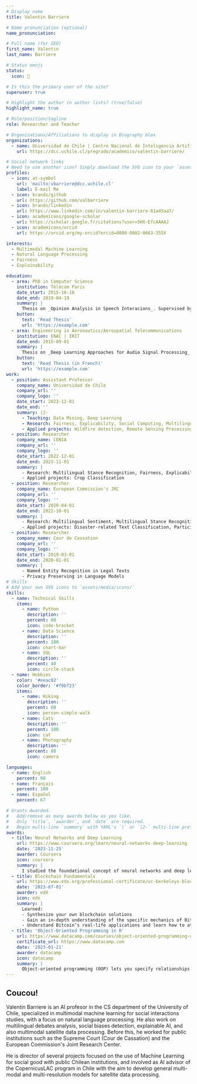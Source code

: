```yaml
---
# Display name
title: Valentin Barriere

# Name pronunciation (optional)
name_pronunciation:

# Full name (for SEO)
first_name: Valentin
last_name: Barriere

# Status emoji
status:
  icon: 🦥

# Is this the primary user of the site?
superuser: true

# Highlight the author in author lists? (true/false)
highlight_name: true

# Role/position/tagline
role: Researcher and Teacher

# Organizations/Affiliations to display in Biography blox
organizations:
  - name: Universidad de Chile | Centro Nacional de Inteligencia Artificial
    url: https://dcc.uchile.cl/pregrado/academico/valentin-barriere/

# Social network links
# Need to use another icon? Simply download the SVG icon to your `assets/media/icons/` folder.
profiles:
  - icon: at-symbol
    url: 'mailto:vbarriere@dcc.uchile.cl'
    label: E-mail Me
  - icon: brands/github
    url: https://github.com/valbarriere
  - icon: brands/linkedin
    url: https://www.linkedin.com/in/valentin-barriere-81a45aa7/
  - icon: academicons/google-scholar
    url: https://scholar.google.fr/citations?user=5HX-EfcAAAAJ
  - icon: academicons/orcid
    url: https://orcid.org/my-orcid?orcid=0000-0002-0663-355X

interests:
  - Multimodal Machine Learning
  - Natural Language Processing
  - Fairness
  - Explainability

education:
  - area: PhD in Computer Science
    institution: Télécom Paris
    date_start: 2015-10-10
    date_end: 2019-04-19
    summary: |
      Thesis on _Opinion Analysis in Speech Interacions_. Supervised by [Chloé Clavel](https://scholar.google.fr/citations?user=TAZbfksAAAAJ&hl=fr&oi=ao).
    button:
      text: 'Read Thesis'
      url: 'https://example.com'
  - area: Engineering in Aeronautics/Aerospatial Telecommunications
    institution: ENAC | IRIT
    date_end: 2015-09-01
    summary: |
      Thesis on _Deep Learning Approaches for Audio Signal Processing_. Supervised by [Thomas Pellegrini](https://scholar.google.fr/citations?user=5FvYex4AAAAJ&hl=fr&oi=ao).
    button:
      text: 'Read Thesis (in French)'
      url: 'https://example.com'
work:
  - position: Assistant Professor
    company_name: Universidad de Chile
    company_url: ''
    company_logo: ''
    date_start: 2023-12-01
    date_end: ''
    summary: |2-
      - Teaching: Data Mining, Deep Learning
      - Research: Fairness, Explicability, Social Computing, Multilingual Stance Recognition
      - Applied projects: Wildfire detection, Remote Sensing Processing
  - position: Researcher
    company_name: CENIA
    company_url: ''
    company_logo: ''
    date_start: 2022-12-01
    date_end: 2023-11-01
    summary: |
      - Research: Multilingual Stance Recognition, Fairness, Explicability
      - Applied projects: Crop Classification
  - position: Researcher
    company_name: European Commission's JRC
    company_url: ''
    company_logo: ''
    date_start: 2020-04-01
    date_end: 2022-10-01
    summary: |
      - Research: Multilingual Sentiment, Multilingual Stance Recognition, 
      - Applied projects: Disaster-related Text Classification, Participatory Democracy Platform
  - position: Researcher
    company_name: Cour de Cassation
    company_url: ''
    company_logo: ''
    date_start: 2019-03-01
    date_end: 2020-01-01
    summary: |
      - Named Entity Recognition in Legal Texts
      - Privacy Preserving in Language Models
# Skills
# Add your own SVG icons to `assets/media/icons/`
skills:
  - name: Technical Skills
    items:
      - name: Python
        description: ''
        percent: 80
        icon: code-bracket
      - name: Data Science
        description: ''
        percent: 100
        icon: chart-bar
      - name: SQL
        description: ''
        percent: 40
        icon: circle-stack
  - name: Hobbies
    color: '#eeac02'
    color_border: '#f0bf23'
    items:
      - name: Hiking
        description: ''
        percent: 60
        icon: person-simple-walk
      - name: Cats
        description: ''
        percent: 100
        icon: cat
      - name: Photography
        description: ''
        percent: 80
        icon: camera

languages:
  - name: English
    percent: 90
  - name: Français
    percent: 100
  - name: Español
    percent: 67

# Grants Awarded.
#   Add/remove as many awards below as you like.
#   Only `title`, `awarder`, and `date` are required.
#   Begin multi-line `summary` with YAML's `|` or `|2-` multi-line prefix and indent 2 spaces below.
awards:
  - title: Neural Networks and Deep Learning
    url: https://www.coursera.org/learn/neural-networks-deep-learning
    date: '2023-11-25'
    awarder: Coursera
    icon: coursera
    summary: |
      I studied the foundational concept of neural networks and deep learning. By the end, I was familiar with the significant technological trends driving the rise of deep learning; build, train, and apply fully connected deep neural networks; implement efficient (vectorized) neural networks; identify key parameters in a neural network’s architecture; and apply deep learning to your own applications.
  - title: Blockchain Fundamentals
    url: https://www.edx.org/professional-certificate/uc-berkeleyx-blockchain-fundamentals
    date: '2023-07-01'
    awarder: edX
    icon: edx
    summary: |
      Learned:
      - Synthesize your own blockchain solutions
      - Gain an in-depth understanding of the specific mechanics of Bitcoin
      - Understand Bitcoin’s real-life applications and learn how to attack and destroy Bitcoin, Ethereum, smart contracts and Dapps, and alternatives to Bitcoin’s Proof-of-Work consensus algorithm
  - title: 'Object-Oriented Programming in R'
    url: https://www.datacamp.com/courses/object-oriented-programming-with-s3-and-r6-in-r
    certificate_url: https://www.datacamp.com
    date: '2023-01-21'
    awarder: datacamp
    icon: datacamp
    summary: |
      Object-oriented programming (OOP) lets you specify relationships between functions and the objects that they can act on, helping you manage complexity in your code. This is an intermediate level course, providing an introduction to OOP, using the S3 and R6 systems. S3 is a great day-to-day R programming tool that simplifies some of the functions that you write. R6 is especially useful for industry-specific analyses, working with web APIs, and building GUIs.
---
```


## Coucou!

Valentin Barriere is an AI profesor in the CS department of the University of Chile, specialized in multimodal machine learning for social interactions studies, with a focus on natural language processing. He also work on multilingual debates analysis, social biases detection, explainable AI, and also multimodal satellite data processing. Before this, he worked for public institutions such as the Supreme Court (Cour de Cassation) and the European Commission's Joint Research Center. 

He is director of several projects focused on the use of Machine Learning for social good with public Chilean institutions, and involved as AI advisor of the CopernicusLAC program in Chile with the aim to develop general multi-modal and multi-resolution models for satellite data processing. 
